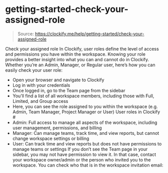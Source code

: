 # getting-started-check-your-assigned-role

> Source: https://clockify.me/help/getting-started/check-your-assigned-role

Check your assigned role
In Clockify, user roles define the level of access and permissions you have within the workspace. Knowing your role provides a better insight into what you can and cannot do in Clockify.
Whether you’re an Admin, Manager, or Regular user, here’s how you can easily check your user role:
- Open your browser and navigate to Clockify
- Log in with your credentials
- Once logged in, go to the Team page from the sidebar
- You’ll find a list of all workspace members, including those with Full, Limited, and Group access
- Here, you can see the role assigned to you within the workspace (e.g. Admin, Team Manager, Project Manager or User)
User roles in Clockify #
- Admin: Full access to manage all aspects of the workspace, including user management, permissions, and billing
- Manager: Can manage teams, track time, and view reports, but cannot change workspace settings or billing
- User: Can track time and view reports but does not have permissions to manage teams or settings
If you don’t see the Team page in your sidebar, you may not have permission to view it. In that case, contact your workspace owner/admin or the person who invited you to the workspace.
You can check who that is in the workspace invitation email:
